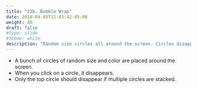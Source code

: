 ```yaml
---
title: "22b. Bubble Wrap"
date: 2018-04-05T12:43:42-05:00
weight: 40
draft: false
#type: slide
#theme: white
description: "Random size circles all around the screen. Circles disappear when you click on them."
---
```


* A bunch of circles of random size and color are placed around the screen.
* When you click on a circle, it disappears.
* Only the top circle should disappear if multiple circles are stacked.

